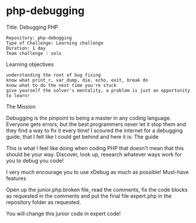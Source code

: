 # php-debugging

Title: Debugging PHP

    Repository: php-debugging
    Type of Challenge: Learning challenge
    Duration: 1 day
    Team challenge : solo

Learning objectives

    understanding the root of bug fixing
    know what print_r, var_dump, die, echo, exit, break do
    know what to do the next time you're stuck
    give yourself the solver's mentality, a problem is just an opportunity to learn!

The Mission

Debugging is the pinpoint to being a master in any coding language.
Everyone gets errors, but the best programmers never let it stop them and they find a way to fix it every time! I scoured the internet for a debugging guide, that I felt like I could get behind and here it is: The guide

This is what I feel like doing when coding PHP that doesn't mean that this should be your way. Discover, look up, research whatever ways work for you to debug you code!

I very much encourage you to use xDebug as much as possible!
Must-have features

Open up the junior.php.broken file, read the comments, fix the code blocks as requested in the comments and put the final file expert.php in the repository folder as requested.

You will change this junior code in expert code!
